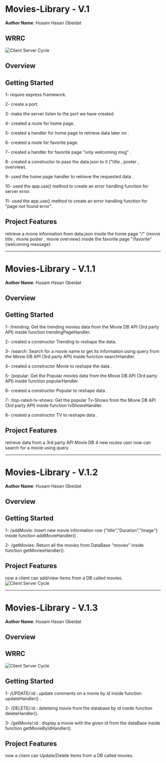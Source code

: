 # Movies-Library - V.1

**Author Name**: Husam Hasan Obeidat

## WRRC
![Client Server Cycle](./assets/cycle.jpeg "cycle")

## Overview

## Getting Started

1- require express framework.

2- create a port.

3- make the server listen to the port we have created.

4- created a route for home page.

5- created a handler for home page to retrieve data later on .

6- created a route for favorite page.

7- created a handler for favorite page "only welcoming msg" .

8- created a constructor to pass the data.json to it ("title , poster , overview).

9- used the home page handler to retrieve the requested data .

10- used the app.use() method to create an error handling function for server error.

11- used the app.use() method to create an error handling function for "page not found error".

## Project Features
retrieve a movie information from data.json
inside the home page "/"    {movie title , movie poster , movie overview}
inside the favorite page "/favorite"   {welcoming message}


---------------------------------------------------------------------------------------------------------------------------



# Movies-Library - V.1.1

**Author Name**: Husam Hasan Obeidat

## Overview

## Getting Started

1- /trending: Get the trending movies data from the Movie DB API (3rd party API) inside function trendingPageHandler.

2- created a constructor Trending to reshape the data.

3- /search: Search for a movie name to get its information using query from the Movie DB API (3rd party API) inside function searchHandler 

4- created a constructor Movie to reshape the data .

5- /popular: Get the Popular movies data from the Movie DB API (3rd party API) inside function popularHandler.

6- created a constructor Popular to reshape data .

7- /top-rated-tv-shows: Get the popular Tv-Shows from the Movie DB API (3rd party API) inside function tvShowsHandler.

8- created a constructor TV to reshape data .

## Project Features
retrieve data from a 3rd party API Movie DB
4 new routes 
user now can search for a movie using query .

---------------------------------------------------------------------------------------------------------------------------



# Movies-Library - V.1.2

**Author Name**: Husam Hasan Obeidat

## Overview

## Getting Started

1- /addMovie: Insert new movie information row {"title","Duration","Image"} inside function addMovieHandler() .

2- /getMovies: Return all the movies from DataBase "movies" inside function getMoviesHandler().

## Project Features
now a client can add/view items from a DB called movies.
![Client Server Cycle](./assets/movies%20DB%20screenShot.png "DB")




---------------------------------------------------------------------------------------------------------

# Movies-Library - V.1.3

**Author Name**: Husam Hasan Obeidat

## Overview

## WRRC
![Client Server Cycle](./assets/cycle2.jpeg "cycle")

## Getting Started

1- /UPDATE/:id : update comments on a movie by id inside function updateHandler() .

2- /DELETE/:id : deleteing movie from the database by id inside function deleteHandler().

3- /getMovie/:id : display a movie with the given id from the dataBase inside function getMovieByIdHandler().

## Project Features
now a client can Update/Delete items from a DB called movies.
